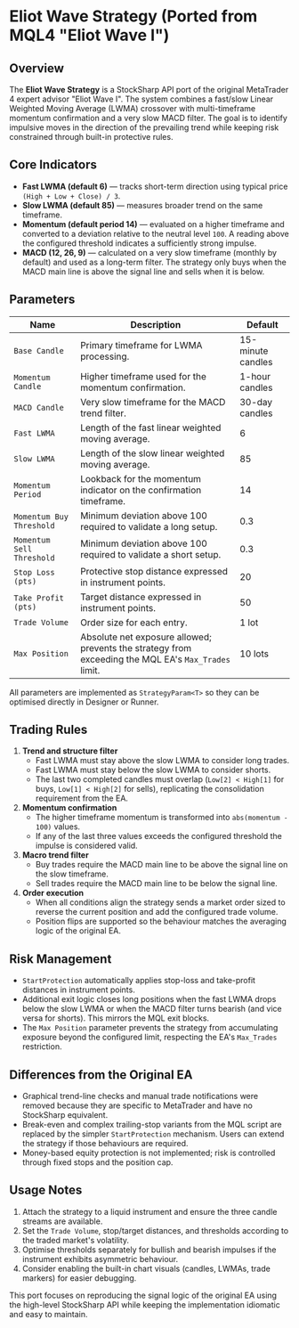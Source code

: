 # Eliot Wave Strategy (Ported from MQL4 "Eliot Wave I")

## Overview

The **Eliot Wave Strategy** is a StockSharp API port of the original MetaTrader 4 expert
advisor "Eliot Wave I". The system combines a fast/slow Linear Weighted Moving Average
(LWMA) crossover with multi-timeframe momentum confirmation and a very slow MACD filter.
The goal is to identify impulsive moves in the direction of the prevailing trend while
keeping risk constrained through built-in protective rules.

## Core Indicators

- **Fast LWMA (default 6)** — tracks short-term direction using typical price
  `(High + Low + Close) / 3`.
- **Slow LWMA (default 85)** — measures broader trend on the same timeframe.
- **Momentum (default period 14)** — evaluated on a higher timeframe and converted to
  a deviation relative to the neutral level `100`. A reading above the configured threshold
  indicates a sufficiently strong impulse.
- **MACD (12, 26, 9)** — calculated on a very slow timeframe (monthly by default) and used as
  a long-term filter. The strategy only buys when the MACD main line is above the signal line
  and sells when it is below.

## Parameters

| Name | Description | Default |
| ---- | ----------- | ------- |
| `Base Candle` | Primary timeframe for LWMA processing. | 15-minute candles |
| `Momentum Candle` | Higher timeframe used for the momentum confirmation. | 1-hour candles |
| `MACD Candle` | Very slow timeframe for the MACD trend filter. | 30-day candles |
| `Fast LWMA` | Length of the fast linear weighted moving average. | 6 |
| `Slow LWMA` | Length of the slow linear weighted moving average. | 85 |
| `Momentum Period` | Lookback for the momentum indicator on the confirmation timeframe. | 14 |
| `Momentum Buy Threshold` | Minimum deviation above 100 required to validate a long setup. | 0.3 |
| `Momentum Sell Threshold` | Minimum deviation above 100 required to validate a short setup. | 0.3 |
| `Stop Loss (pts)` | Protective stop distance expressed in instrument points. | 20 |
| `Take Profit (pts)` | Target distance expressed in instrument points. | 50 |
| `Trade Volume` | Order size for each entry. | 1 lot |
| `Max Position` | Absolute net exposure allowed; prevents the strategy from exceeding the MQL EA's `Max_Trades` limit. | 10 lots |

All parameters are implemented as `StrategyParam<T>` so they can be optimised directly in
Designer or Runner.

## Trading Rules

1. **Trend and structure filter**
   - Fast LWMA must stay above the slow LWMA to consider long trades.
   - Fast LWMA must stay below the slow LWMA to consider shorts.
   - The last two completed candles must overlap (`Low[2] < High[1]` for buys,
     `Low[1] < High[2]` for sells), replicating the consolidation requirement from the EA.
2. **Momentum confirmation**
   - The higher timeframe momentum is transformed into `abs(momentum - 100)` values.
   - If any of the last three values exceeds the configured threshold the impulse is considered valid.
3. **Macro trend filter**
   - Buy trades require the MACD main line to be above the signal line on the slow timeframe.
   - Sell trades require the MACD main line to be below the signal line.
4. **Order execution**
   - When all conditions align the strategy sends a market order sized to reverse the
     current position and add the configured trade volume.
   - Position flips are supported so the behaviour matches the averaging logic of the original EA.

## Risk Management

- `StartProtection` automatically applies stop-loss and take-profit distances in instrument points.
- Additional exit logic closes long positions when the fast LWMA drops below the slow LWMA or when
  the MACD filter turns bearish (and vice versa for shorts). This mirrors the MQL exit blocks.
- The `Max Position` parameter prevents the strategy from accumulating exposure beyond the configured
  limit, respecting the EA's `Max_Trades` restriction.

## Differences from the Original EA

- Graphical trend-line checks and manual trade notifications were removed because they are specific
  to MetaTrader and have no StockSharp equivalent.
- Break-even and complex trailing-stop variants from the MQL script are replaced by the simpler
  `StartProtection` mechanism. Users can extend the strategy if those behaviours are required.
- Money-based equity protection is not implemented; risk is controlled through fixed stops and the
  position cap.

## Usage Notes

1. Attach the strategy to a liquid instrument and ensure the three candle streams are available.
2. Set the `Trade Volume`, stop/target distances, and thresholds according to the traded market's
   volatility.
3. Optimise thresholds separately for bullish and bearish impulses if the instrument exhibits
   asymmetric behaviour.
4. Consider enabling the built-in chart visuals (candles, LWMAs, trade markers) for easier debugging.

This port focuses on reproducing the signal logic of the original EA using the high-level StockSharp
API while keeping the implementation idiomatic and easy to maintain.
